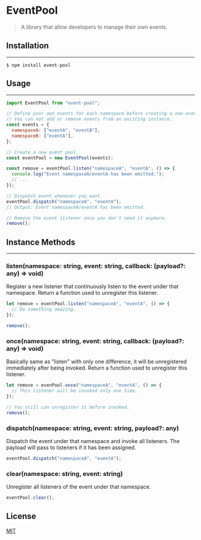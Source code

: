 # EventPool

> A library that allow developers to manage their own events.

## Installation

---

```shell
$ npm install event-pool
```

## Usage

---

```js
import EventPool from "event-pool";

// Define your own events for each namespace before creating a new event pool.
// You can not add or remove events from an existing instance.
const events = {
  namespaceA: ["eventA", "eventB"],
  namespaceB: ["eventA"],
};

// Create a new event pool.
const eventPool = new EventPool(events);

const remove = eventPool.listen("namespaceA", "eventA", () => {
  console.log("Event namespaceA/eventA has been emitted.");
  // ...
});

// Dispatch event whenever you want.
eventPool.dispatch("namespaceA", "eventA");
// Output: Event namespaceA/eventA has been emitted.

// Remove the event listener once you don't need it anymore.
remove();
```

## Instance Methods

---

### listen(namespace: string, event: string, callback: (payload?: any) => void)

Register a new listener that continuously listen to the event under that namespace. Return a function used to unregister this listener.

```js
let remove = eventPool.listen("namespaceA", "eventA", () => {
  // Do something amazing.
});

remove();
```

### once(namespace: string, event: string, callback: (payload?: any) => void)

Basically same as "listen" with only one difference, it will be unregistered immediately after being invoked. Return a function used to unregister this listener.

```js
let remove = evenPool.once("namespaceA", "eventA", () => {
  // This listener will be invoked only one time.
});

// You still can unregister it before invoked.
remove();
```

### dispatch(namespace: string, event: string, payload?: any)

Dispatch the event under that namespace and invoke all listeners. The payload will pass to listeners if it has been assigned.

```js
eventPool.dispatch("namespaceA", "eventA");
```

### clear(namespace: string, event: string)

Unregister all listeners of the event under that namespace.

```js
eventPool.clear();
```

## License
[MIT]()
